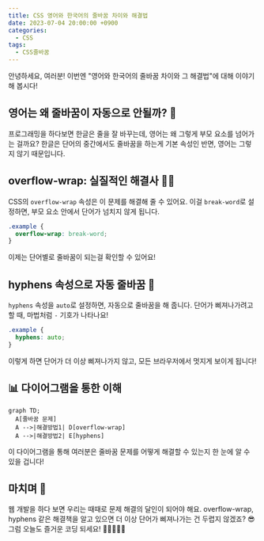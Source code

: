 ```yaml
---
title: CSS 영어와 한국어의 줄바꿈 차이와 해결법
date: 2023-07-04 20:00:00 +0900
categories:
  - CSS
tags:
  - CSS줄바꿈
---
```


안녕하세요, 여러분! 이번엔 "영어와 한국어의 줄바꿈 차이와 그 해결법"에 대해 이야기해 봅시다!

## 영어는 왜 줄바꿈이 자동으로 안될까? 🎉

프로그래밍을 하다보면 한글은 줄을 잘 바꾸는데, 영어는 왜 그렇게 부모 요소를 넘어가는 걸까요? 한글은 단어의 중간에서도 줄바꿈을 하는게 기본 속성인 반면, 영어는 그렇지 않기 때문입니다.

## overflow-wrap: 실질적인 해결사 🦸‍♀️

CSS의 `overflow-wrap` 속성은 이 문제를 해결해 줄 수 있어요. 이걸 `break-word`로 설정하면, 부모 요소 안에서 단어가 넘치지 않게 됩니다.

```css
.example {
  overflow-wrap: break-word;
}
```

이제는 단어별로 줄바꿈이 되는걸 확인할 수 있어요!

## hyphens 속성으로 자동 줄바꿈 🌈

`hyphens` 속성을 `auto`로 설정하면, 자동으로 줄바꿈을 해 줍니다. 단어가 삐져나가려고 할 때, 마법처럼 `-` 기호가 나타나요!

```css
.example {
  hyphens: auto;
}
```

이렇게 하면 단어가 더 이상 삐져나가지 않고, 모든 브라우저에서 멋지게 보이게 됩니다!

## 📊 다이어그램을 통한 이해

```mermaid
graph TD;
  A[줄바꿈 문제]
  A -->|해결방법1| D[overflow-wrap]
  A -->|해결방법2| E[hyphens]
```

이 다이어그램을 통해 여러분은 줄바꿈 문제를 어떻게 해결할 수 있는지 한 눈에 알 수 있을 겁니다!

## 마치며 🌟

웹 개발을 하다 보면 우리는 때때로 문제 해결의 달인이 되어야 해요. overflow-wrap, hyphens 같은 해결책을 알고 있으면 더 이상 단어가 삐져나가는 건 두렵지 않겠죠? 😎 그럼 오늘도 즐거운 코딩 되세요! 🌈👩‍💻👨‍💻
